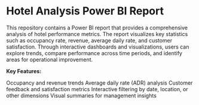 # Hotel Analysis Power BI Report
This repository contains a Power BI report that provides a comprehensive analysis of hotel performance metrics. The report visualizes key statistics such as occupancy rate, revenue, average daily rate, and customer satisfaction. Through interactive dashboards and visualizations, users can explore trends, compare performance across time periods, and identify areas for operational improvement.

**Key Features:**

Occupancy and revenue trends
Average daily rate (ADR) analysis
Customer feedback and satisfaction metrics
Interactive filtering by date, location, or other dimensions
Visual summaries for management insights
